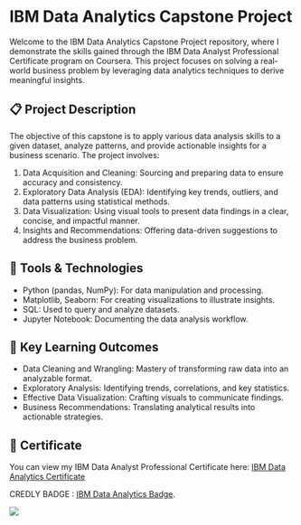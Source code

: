# IBM Data Analytics Capstone Project

Welcome to the IBM Data Analytics Capstone Project repository, where I demonstrate the skills gained through the IBM Data Analyst Professional Certificate program on Coursera. 
This project focuses on solving a real-world business problem by leveraging data analytics techniques to derive meaningful insights.

## 📋 Project Description

The objective of this capstone is to apply various data analysis skills to a given dataset, analyze patterns, and provide actionable insights for a business scenario. The project involves:

1. Data Acquisition and Cleaning: Sourcing and preparing data to ensure accuracy and consistency.
2. Exploratory Data Analysis (EDA): Identifying key trends, outliers, and data patterns using statistical methods.
3. Data Visualization: Using visual tools to present data findings in a clear, concise, and impactful manner.
4. Insights and Recommendations: Offering data-driven suggestions to address the business problem.

## 🔧 Tools & Technologies

- Python (pandas, NumPy): For data manipulation and processing.
- Matplotlib, Seaborn: For creating visualizations to illustrate insights.
- SQL: Used to query and analyze datasets.
- Jupyter Notebook: Documenting the data analysis workflow.
## 🎯 Key Learning Outcomes

- Data Cleaning and Wrangling: Mastery of transforming raw data into an analyzable format.
- Exploratory Analysis: Identifying trends, correlations, and key statistics.
- Effective Data Visualization: Crafting visuals to communicate findings.
- Business Recommendations: Translating analytical results into actionable strategies.

## 📄 Certificate

You can view my IBM Data Analyst Professional Certificate here: [IBM Data Analytics Certificate](https://www.coursera.org/account/accomplishments/professional-cert/TEQ2N87K2MV5)

CREDLY BADGE : [IBM Data Analytics Badge](https://www.credly.com/badges/4aa6bd46-3f06-4f38-9b97-6980c0574440/linked_in_profile).

![](https://github.com/user-attachments/assets/a602bf7c-76bc-4be5-92cf-6dcc4fb7a804)

